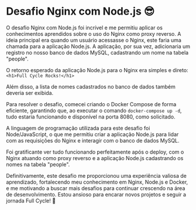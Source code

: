 # Desafio Nginx com Node.js 😎

O desafio Nginx com Node.js foi incrível e me permitiu aplicar os conhecimentos aprendidos sobre o uso do Nginx como proxy reverso. A ideia principal era quando um usuário acessasse o Nginx, este faria uma chamada para a aplicação Node.js. A aplicação, por sua vez, adicionaria um registro no nosso banco de dados MySQL, cadastrando um nome na tabela "people".

O retorno esperado da aplicação Node.js para o Nginx era simples e direto:
`<h1>Full Cycle Rocks!</h1>`

Além disso, a lista de nomes cadastrados no banco de dados também deveria ser exibida.

Para resolver o desafio, comecei criando o Docker Compose de forma eficiente, garantindo que, ao executar o comando `docker-compose up -d`, tudo estaria funcionando e disponível na porta 8080, como solicitado.

A linguagem de programação utilizada para este desafio foi Node/JavaScript, o que me permitiu criar a aplicação Node.js para lidar com as requisições do Nginx e interagir com o banco de dados MySQL.

Foi gratificante ver tudo funcionando perfeitamente após o deploy, com o Nginx atuando como proxy reverso e a aplicação Node.js cadastrando os nomes na tabela "people".

Definitivamente, este desafio me proporcionou uma experiência valiosa de aprendizado, fortalecendo meu conhecimento em Nginx, Node.js e Docker, e me motivando a buscar mais desafios para continuar crescendo na área de desenvolvimento. Estou ansioso para encarar novos projetos e seguir a jornada Full Cycle! 💪
